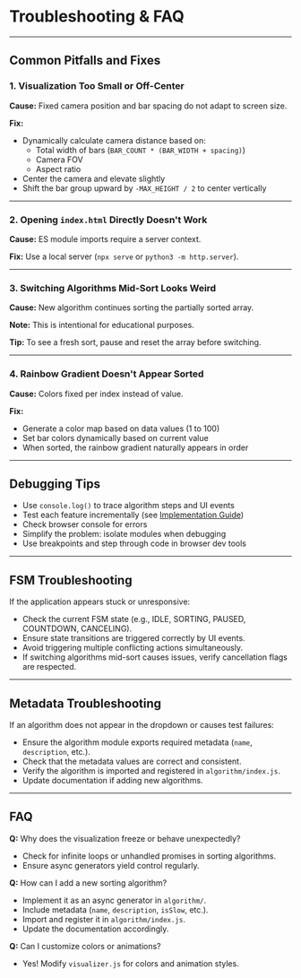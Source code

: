 # Troubleshooting & FAQ

---

## Common Pitfalls and Fixes

### 1. Visualization Too Small or Off-Center

**Cause:** Fixed camera position and bar spacing do not adapt to screen size.

**Fix:**

- Dynamically calculate camera distance based on:
  - Total width of bars (`BAR_COUNT * (BAR_WIDTH + spacing)`)
  - Camera FOV
  - Aspect ratio
- Center the camera and elevate slightly
- Shift the bar group upward by `-MAX_HEIGHT / 2` to center vertically

---

### 2. Opening `index.html` Directly Doesn't Work

**Cause:** ES module imports require a server context.

**Fix:** Use a local server (`npx serve` or `python3 -m http.server`).

---

### 3. Switching Algorithms Mid-Sort Looks Weird

**Cause:** New algorithm continues sorting the partially sorted array.

**Note:** This is intentional for educational purposes.

**Tip:** To see a fresh sort, pause and reset the array before switching.

---

### 4. Rainbow Gradient Doesn't Appear Sorted

**Cause:** Colors fixed per index instead of value.

**Fix:**

- Generate a color map based on data values (1 to 100)
- Set bar colors dynamically based on current value
- When sorted, the rainbow gradient naturally appears in order

---

## Debugging Tips

- Use `console.log()` to trace algorithm steps and UI events
- Test each feature incrementally (see [Implementation Guide](Implementation.md))
- Check browser console for errors
- Simplify the problem: isolate modules when debugging
- Use breakpoints and step through code in browser dev tools

---

## FSM Troubleshooting

If the application appears stuck or unresponsive:

- Check the current FSM state (e.g., IDLE, SORTING, PAUSED, COUNTDOWN, CANCELING).
- Ensure state transitions are triggered correctly by UI events.
- Avoid triggering multiple conflicting actions simultaneously.
- If switching algorithms mid-sort causes issues, verify cancellation flags are respected.

---

## Metadata Troubleshooting

If an algorithm does not appear in the dropdown or causes test failures:

- Ensure the algorithm module exports required metadata (`name`, `description`, etc.).
- Check that the metadata values are correct and consistent.
- Verify the algorithm is imported and registered in `algorithm/index.js`.
- Update documentation if adding new algorithms.

---

## FAQ

**Q:** Why does the visualization freeze or behave unexpectedly?

- Check for infinite loops or unhandled promises in sorting algorithms.
- Ensure async generators yield control regularly.

**Q:** How can I add a new sorting algorithm?

- Implement it as an async generator in `algorithm/`.
- Include metadata (`name`, `description`, `isSlow`, etc.).
- Import and register it in `algorithm/index.js`.
- Update the documentation accordingly.

**Q:** Can I customize colors or animations?

- Yes! Modify `visualizer.js` for colors and animation styles.
